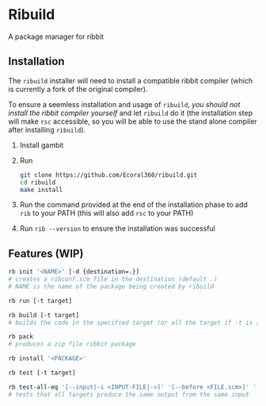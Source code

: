 # Ribuild

A package manager for ribbit

## Installation

The `ribuild` installer will need to install a compatible ribbit compiler (which is currently a fork of the original compiler).

To ensure a seemless installation and usage of `ribuild`, _you should not install the ribbit compiler yourself_
and let `ribuild` do it (the installation step will make `rsc` accessible,
so you will be able to use the stand alone compiler after installing `ribuild`).

1. Install gambit
2. Run
   ```sh
   git clone https://github.com/Ecoral360/ribuild.git
   cd ribuild
   make install
   ```
3. Run the command provided at the end of the installation phase to add `rib`
   to your PATH (this will also add `rsc` to your PATH)

4. Run `rib --version` to ensure the installation was successful

## Features (WIP)

```sh
rb init '<NAME>' [-d {destination=.}]
# creates a ribconf.scm file in the destination (default .)
# NAME is the name of the package being created by ribuild

rb run [-t target]

rb build [-t target]
# builds the code in the specified target (or all the target if -t is absent)

rb pack
# produces a zip file ribbit package

rb install '<PACKAGE>'

rb test [-t target]

rb test-all-eq '[--input|-i <INPUT-FILE|->]' '[--before <FILE.scm>]' '[--include <target1,target2,targetn>]' '[--exclude <target1,target2,targetn>]'
# tests that all targets produce the same output from the same input
```
